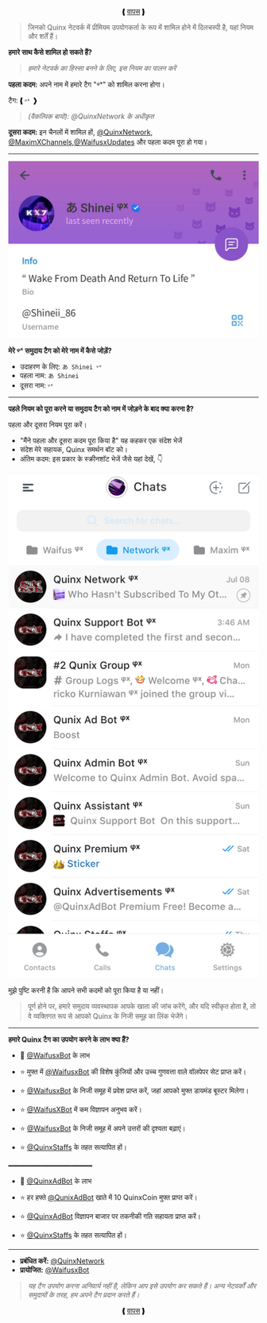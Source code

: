 
<div align="center">
  
❰ <a href="https://github.com/QunixNetwork/Premium">वापस</a> ❱

 </div>
 
> जिनको Quinx नेटवर्क में प्रीमियम उपयोगकर्ता के रूप में शामिल होने में दिलचस्पी है, यहां नियम और शर्तें हैं। 

**हमारे साथ कैसे शामिल हो सकते हैं?**
> _हमारे नेटवर्क का हिस्सा बनने के लिए, इस नियम का पालन करें_

**पहला कदम:** अपने नाम में हमारे टैग "ᵠˣ" को शामिल करना होगा।

टैग: ❰ `ᵠˣ` ❱
> _(वैकल्पिक बायो): @QuinxNetwork के अधीकृत_

**दूसरा कदम:** इन चैनलों में शामिल हों, [@QuinxNetwork](https://telegram.me/addlist/dHD8PJt23bg0MGVl), [@MaximXChannels](https://telegram.me/addlist/q-UsVBF3Fs5lMmVl),[@WaifusxUpdates](https://telegram.me/WaifusxUpdates) और पहला कदम पूरा हो गया।
ㅤ

---

[![1](https://github.com/QunixNetwork/.github/blob/main/rs/1.jpg)](https://github.com/QunixNetwork)


**मेरे ᵠˣ समुदाय टैग को मेरे नाम में कैसे जोड़ें?**

- उदाहरण के लिए: `あ Shinei ᵠˣ`
- पहला नाम: `あ Shinei`
- दूसरा नाम: `ᵠˣ`
ㅤ

---

**पहले नियम को पूरा करने या समुदाय टैग को नाम में जोड़ने के बाद क्या करना है?**

पहला और दूसरा नियम पूरा करें।
- "मैंने पहला और दूसरा कदम पूरा किया है" यह कहकर एक संदेश भेजें
- संदेश मेरे सहायक, Quinx समर्थन बॉट को।
- अंतिम कदम: इस प्रकार के स्क्रीनशॉट भेजें जैसे यहां देखें, 👇

[![देखें](https://github.com/QunixNetwork/.github/blob/main/rs/Screenshot.jpg)](https://github.com/QunixNetwork/Premium)

मुझे पुष्टि करनी है कि आपने सभी कदमों को पूरा किया है या नहीं।

> पूर्ण होने पर, हमारे समुदाय व्यवस्थापक आपके खाता की जांच करेंगे, और यदि स्वीकृत होता है, तो वे व्यक्तिगत रूप से आपको Quinx के निजी समूह का लिंक भेजेंगे।
ㅤ
---

**हमारे Quinx टैग का उपयोग करने के लाभ क्या हैं?**
- 🌟 [@WaifusxBot](https://telegram.me/WaifusxBot) के लाभ

- ⭐ मुफ्त में [@WaifusxBot](https://telegram.me/WaifusxBot) की विशेष कुंजियों और उच्च गुणवत्ता वाले वॉलपेपर सेट प्राप्त करें।
- ⭐ [@WaifusxBot](https://telegram.me/WaifusxBot) के निजी समूह में प्रवेश प्राप्त करें, जहां आपको मुफ्त डायमंड बूस्टर मिलेगा।
- ⭐ [@WaifusXBot](https://telegram.me/WaifusxBot) में कम विज्ञापन अनुभव करें।
- ⭐ [@WaifusxBot](https://telegram.me/WaifusxBot) के निजी समूह में अपने उत्तरों की दृश्यता बढ़ाएं।
- ⭐ [@QuinxStaffs](https://telegram.me/QuinxStaffs) के तहत सत्यापित हों।

━━━━━━━━━━━━━━━━━━━━

- 🌟 [@QuinxAdBot](https://telegram.me/QuinxAdBot) के लाभ

- ⭐ हर हफ्ते [@QunixAdBot](https://telegram.me/QuinxAdBot) खाते में 10 QuinxCoin मुफ्त प्राप्त करें।
- ⭐ [@QuinxAdBot](https://telegram.me/QuinxAdBot) विज्ञापन बाजार पर तकनीकी गति सहायता प्राप्त करें।
- ⭐ [@QuinxStaffs](https://telegram.me/QuinxStaffs) के तहत सत्यापित हों।

---

- **प्रबंधित करें:** [@QuinxNetwork](https://telegram.me/QuinxNetwork)
- **प्रायोजित:** [@WaifusxBot](https://telegram.me/WaifusxBot)

> _यह टैग उपयोग करना अनिवार्य नहीं है, लेकिन आप इसे उपयोग कर सकते हैं। अन्य नेटवर्कों और समुदायों के तरह, हम अपने टैग प्रदान करते हैं।_

<div align="center">
  
❰ [वापस](https://github.com/QunixNetwork/Premium) ❱

 </div>

